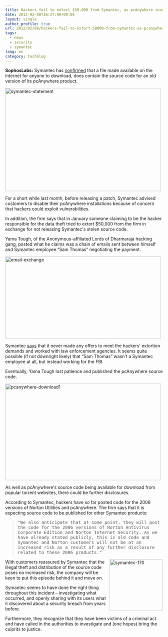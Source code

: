 ```yaml
---
title: Hackers fail to extort $50,000 from Symantec, as pcAnywhere source code is published
date: 2012-02-08T16:37:00+00:00
layout: single
author_profile: true
url: 2012/02/08/hackers-fail-to-extort-50000-from-symantec-as-pcanywhere-source-code-is-published/
tags:
  - news
  - security
  - symantec
lang: en
category: techblog
---
```

**SophosLabs:** Symantec has [confirmed](http://www.symantec.com/theme.jsp?themeid=anonymous-code-claims) that a file made available on the internet for anyone to download, does contain the source code for an old version of its pcAnywhere product.

[<img title="symantec-statement" border="0" alt="symantec-statement" src="http://lh5.ggpht.com/-SESWC0L8YNg/TzKcTFU2tNI/AAAAAAAAEjk/qTqSzOVrpy4/symantec-statement_thumb%25255B2%25255D.jpg?imgmax=800" width="498" height="330" />](http://lh4.ggpht.com/--vUyzEFjNBA/TzKcIuLjaQI/AAAAAAAAEjc/_T_q1fo5jp4/s1600-h/symantec-statement%25255B4%25255D.jpg)

For a short while last month, before releasing a patch, Symantec advised customers to disable their pcAnywhere installations because of concern that hackers could exploit vulnerabilities. 

In addition, the firm says that in January someone claiming to be the hacker responsible for the data theft tried to extort $50,000 from the firm in exchange for not releasing Symantec's stolen source code. 

Yama Tough, of the Anonymous-affiliated Lords of Dharmaraja hacking gang, posted what he claims was a chain of emails sent between himself and Symantec employee “Sam Thomas” negotiating the payment. 

[<img title="email-exchange" border="0" alt="email-exchange" src="http://lh4.ggpht.com/-_2xR7zwkRkI/TzKchEBVQ3I/AAAAAAAAEj0/7V_sG9gwsu4/email-exchange_thumb%25255B2%25255D.jpg?imgmax=800" width="498" height="263" />](http://lh5.ggpht.com/-LdPZ256RIZw/TzKcaMNWlfI/AAAAAAAAEjs/kziFv02KA_Y/s1600-h/email-exchange%25255B4%25255D.jpg) 

Symantec [says](http://www.forbes.com/sites/andygreenberg/2012/02/07/as-hackers-leak-symantecs-source-code-firm-says-cops-set-up-extortion-sting/) that it never made any offers to meet the hackers' extortion demands and worked with law enforcement agencies. It seems quite possible (if not downright likely) that “Sam Thomas” wasn't a Symantec employee at all, but instead working for the FBI. 

Eventually, Yama Tough lost patience and published the pcAnywhere source code. 

[<img title="pcanywhere-download1" border="0" alt="pcanywhere-download1" src="http://lh4.ggpht.com/-_ywTOfEx7lw/TzKdN4MaveI/AAAAAAAAEkE/Qw8yjepfzGA/pcanywhere-download1_thumb%25255B2%25255D.jpg?imgmax=800" width="498" height="309" />](http://lh5.ggpht.com/-dPEIb_ND53k/TzKdCEVGCaI/AAAAAAAAEj8/2cjJ5g6W5XE/s1600-h/pcanywhere-download1%25255B4%25255D.jpg) 

As well as pcAnywhere's source code being available for download from popular torrent websites, there could be further disclosures. 

According to Symantec, hackers have so far posted code for the 2006 versions of Norton Utilities and pcAnywhere. The firm says that it is expecting source code to be published for other Symantec products: 

> <tt>"We also anticipate that at some point, they will post the code for the 2006 versions of Norton Antivirus Corporate Edition and Norton Internet Security. As we have already stated publicly, this is old code and Symantec and Norton customers will not be at an increased risk as a result of any further disclosure related to these 2006 products."</tt>

[<img title="symantec-170" border="0" alt="symantec-170" align="right" src="http://lh3.ggpht.com/-K38da2lC7Uo/TzKdpSfLmhI/AAAAAAAAEkU/35FNhxjGRX4/symantec-170_thumb%25255B1%25255D.jpg?imgmax=800" width="170" height="164" />](http://lh4.ggpht.com/-1yQRiW8T3L0/TzKdfE0RSaI/AAAAAAAAEkM/jt21y2AnZpI/s1600-h/symantec-170%25255B3%25255D.jpg)With customers reassured by Symantec that the illegal theft and distribution of the source code poses no increased risk, the company will be keen to put this episode behind it and move on. 

Symantec seems to have done the right thing throughout this incident &#8211; investigating what occurred, and openly sharing with its users what it discovered about a security breach from years before. 

Furthermore, they recognize that they have been victims of a criminal act and have called in the authorities to investigate and (one hopes) bring the culprits to justice.